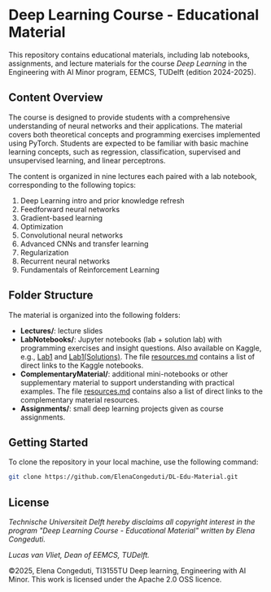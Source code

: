# Deep Learning Course - Educational Material 

This repository contains educational materials, including lab notebooks, assignments, and lecture materials for the course *Deep Learning* in the Engineering with AI Minor program, EEMCS, TUDelft (edition 2024-2025).

## Content Overview
The course is designed to provide students with a comprehensive understanding of neural networks and their applications. The material covers both theoretical concepts and programming exercises implemented using PyTorch. Students are expected to be familiar with basic machine learning concepts, such as regression, classification, supervised and unsupervised learning, and linear perceptrons.

The content is organized in nine lectures each paired with a lab notebook, corresponding to the following topics:
1. Deep Learning intro and prior knowledge refresh 
2. Feedforward neural networks
3. Gradient-based learning
4. Optimization
5. Convolutional neural networks 
6. Advanced CNNs and transfer learning
7. Regularization
8. Recurrent neural networks
9. Fundamentals of Reinforcement Learning

## Folder Structure
The material is organized into the following folders:
- **Lectures/**: lecture slides
- **LabNotebooks/**: Jupyter notebooks (lab + solution lab) with programming exercises and insight questions. Also available on Kaggle, e.g., [Lab1](https://www.kaggle.com/code/econgeduti/lab-1) and [Lab1(Solutions)](https://www.kaggle.com/code/econgeduti/lab-1-solutions). The file [resources.md](/LabNotebooks/resources.md) contains a list of direct links to the Kaggle notebooks. 
- **ComplementaryMaterial/**: additional mini-notebooks or other supplementary material to support understanding with practical examples. The file [resources.md](/ComplementaryMaterial/resources.md) contains also a list of direct links to the complementary material resources.
- **Assignments/**: small deep learning projects given as course assignments.

## Getting Started
To clone the repository in your local machine, use the following command:
   ```bash
   git clone https://github.com/ElenaCongeduti/DL-Edu-Material.git
   ```

## License
*Technische Universiteit Delft hereby disclaims all copyright interest in the program "Deep Learning Course - Educational Material" written by Elena Congeduti.*

*Lucas van Vliet, Dean of EEMCS, TUDelft.*

©2025, Elena Congeduti, TI3155TU Deep learning, Engineering with AI Minor. This work is licensed under the Apache 2.0 OSS licence.


